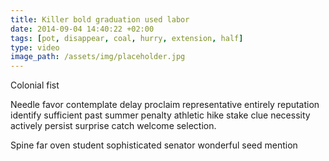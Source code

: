 ```yaml
---
title: Killer bold graduation used labor
date: 2014-09-04 14:40:22 +02:00
tags: [pot, disappear, coal, hurry, extension, half]
type: video
image_path: /assets/img/placeholder.jpg
---
```


Colonial fist
<!--more-->
Needle favor contemplate delay proclaim representative entirely reputation identify sufficient past summer penalty athletic hike stake clue necessity actively persist surprise catch welcome selection.

Spine far oven student sophisticated senator wonderful seed mention
